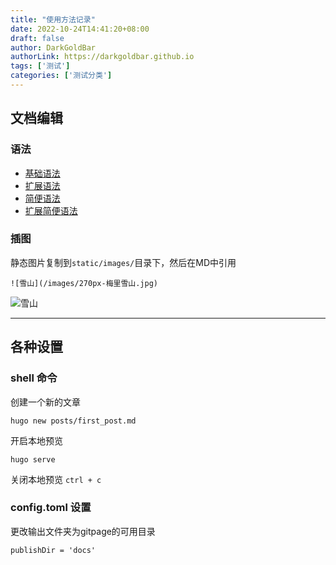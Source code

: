 ```yaml
---
title: "使用方法记录"
date: 2022-10-24T14:41:20+08:00
draft: false
author: DarkGoldBar
authorLink: https://darkgoldbar.github.io
tags: ['测试']
categories: ['测试分类']
---
```


## 文档编辑
### 语法
- [基础语法](https://hugoloveit.com/zh-cn/basic-markdown-syntax/)
- [扩展语法](https://hugoloveit.com/zh-cn/theme-documentation-content/)
- [简便语法](https://hugoloveit.com/zh-cn/theme-documentation-built-in-shortcodes/)
- [扩展简便语法](https://hugoloveit.com/zh-cn/theme-documentation-extended-shortcodes/)

### 插图
静态图片复制到`static/images/`目录下，然后在MD中引用  
```
![雪山](/images/270px-梅里雪山.jpg)
```
![雪山](/images/270px-梅里雪山.jpg)

----------------------------------------

## 各种设置
### shell 命令 

创建一个新的文章
```
hugo new posts/first_post.md
```

开启本地预览
```
hugo serve
```

关闭本地预览 `ctrl + c`


### config.toml 设置

更改输出文件夹为gitpage的可用目录
```
publishDir = 'docs'
```
